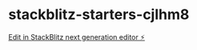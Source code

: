 # stackblitz-starters-cjlhm8

[Edit in StackBlitz next generation editor ⚡️](https://stackblitz.com/~/github.com/isak123isak/stackblitz-starters-cjlhm8)